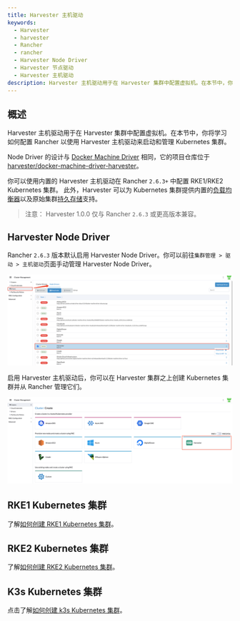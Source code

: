 ```yaml
---
title: Harvester 主机驱动
keywords:
  - Harvester
  - harvester
  - Rancher
  - rancher
  - Harvester Node Driver
  - Harvester 节点驱动
  - Harvester 主机驱动
description: Harvester 主机驱动用于在 Harvester 集群中配置虚拟机。在本节中，你将学习如何配置 Rancher 以使用 Harvester 主机驱动来启动和管理 Kubernetes 集群。
---
```


## 概述

Harvester 主机驱动用于在 Harvester 集群中配置虚拟机。在本节中，你将学习如何配置 Rancher 以使用 Harvester 主机驱动来启动和管理 Kubernetes 集群。

Node Driver 的设计与 [Docker Machine Driver](https://docs.docker.com/machine/) 相同，它的项目仓库位于 [harvester/docker-machine-driver-harvester](https://github.com/harvester/docker-machine-driver-harvester)。

你可以使用内置的 Harvester 主机驱动在 Rancher `2.6.3+` 中配置 RKE1/RKE2 Kubernetes 集群。
此外，Harvester 可以为 Kubernetes 集群提供内置的[负载均衡器](../cloud-provider/_index.md)以及原始集群[持久存储](../csi-driver/_index.md)支持。

> 注意：
> Harvester 1.0.0 仅与 Rancher `2.6.3` 或更高版本兼容。

## Harvester Node Driver

Rancher `2.6.3` 版本默认启用 Harvester Node Driver。你可以前往`集群管理 > 驱动 > 主机驱动`页面手动管理 Harvester Node Driver。

![](../assets/harvester-node-driver.png)

启用 Harvester 主机驱动后，你可以在 Harvester 集群之上创建 Kubernetes 集群并从 Rancher 管理它们。

![rke1-cluster](../assets/rke1-node-driver.png)

## RKE1 Kubernetes 集群

了解[如何创建 RKE1 Kubernetes 集群](../rke1-cluster/_index.md)。

## RKE2 Kubernetes 集群

了解[如何创建 RKE2 Kubernetes 集群](../rke2-cluster/_index.md)。

## K3s Kubernetes 集群
点击了解[如何创建 k3s Kubernetes 集群](../k3s-cluster/_index.md)。